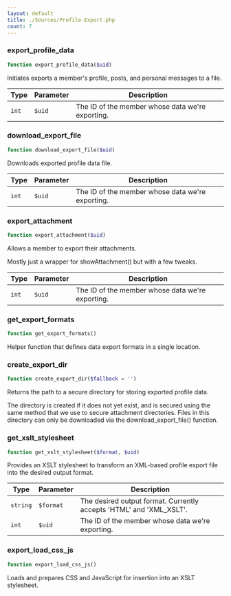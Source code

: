 ```yaml
---
layout: default
title: ./Sources/Profile-Export.php
count: 7
---
```


### export_profile_data

```php
function export_profile_data($uid)
```
Initiates exports a member's profile, posts, and personal messages to a file.



Type|Parameter|Description
---|---|---
`int`|`$uid`|The ID of the member whose data we're exporting.

### download_export_file

```php
function download_export_file($uid)
```
Downloads exported profile data file.



Type|Parameter|Description
---|---|---
`int`|`$uid`|The ID of the member whose data we're exporting.

### export_attachment

```php
function export_attachment($uid)
```
Allows a member to export their attachments.

Mostly just a wrapper for showAttachment() but with a few tweaks.

Type|Parameter|Description
---|---|---
`int`|`$uid`|The ID of the member whose data we're exporting.

### get_export_formats

```php
function get_export_formats()
```
Helper function that defines data export formats in a single location.



### create_export_dir

```php
function create_export_dir($fallback = '')
```
Returns the path to a secure directory for storing exported profile data.

The directory is created if it does not yet exist, and is secured using the
same method that we use to secure attachment directories. Files in this
directory can only be downloaded via the download_export_file() function.

### get_xslt_stylesheet

```php
function get_xslt_stylesheet($format, $uid)
```
Provides an XSLT stylesheet to transform an XML-based profile export file
into the desired output format.



Type|Parameter|Description
---|---|---
`string`|`$format`|The desired output format. Currently accepts 'HTML' and 'XML_XSLT'.
`int`|`$uid`|The ID of the member whose data we're exporting.

### export_load_css_js

```php
function export_load_css_js()
```
Loads and prepares CSS and JavaScript for insertion into an XSLT stylesheet.




